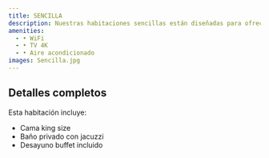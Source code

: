 ```yaml
---
title: SENCILLA
description: Nuestras habitaciones sencillas están diseñadas para ofrecer una estancia cómoda y funcional. Equipadas con una cama matrimonial, son perfectas para viajeros que buscan descanso y practicidad, ya sea por motivos de trabajo o placer.
amenities:
  - • WiFi
  - • TV 4K
  - • Aire acondicionado
images: Sencilla.jpg
---
```


## Detalles completos
Esta habitación incluye:
- Cama king size
- Baño privado con jacuzzi
- Desayuno buffet incluido